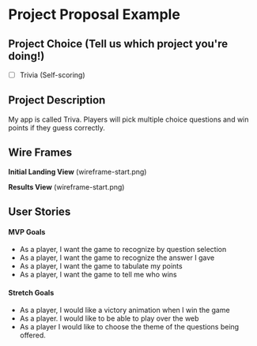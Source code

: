 # Project Proposal Example

## Project Choice (Tell us which project you're doing!)

- [ ] Trivia (Self-scoring)

## Project Description 

My app is called Triva. Players will pick multiple choice questions and win points if they guess correctly. 

## Wire Frames

**Initial Landing View**
(wireframe-start.png)

**Results View**
(wireframe-start.png)


## User Stories

#### MVP Goals

- As a player, I want the game to recognize by question selection
- As a player, I want the game to recognize the answer I gave
- As a player, I want the game to tabulate my points 
- As a player, I want the game to tell me who wins

#### Stretch Goals

- As a player, I would like a victory animation when I win the game
- As a player. I would like to be able to play over the web
- As a player I would like to choose the theme of the questions being offered. 